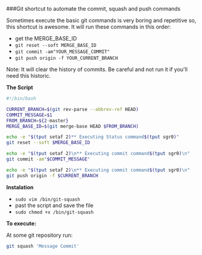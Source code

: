 ###Git shortcut to automate the commit, squash and push commands

Sometimes execute the basic git commands is very boring and repetitive so, this shortcut is awesome. It will run these commands in this order:

- get the MERGE_BASE_ID
- `git reset --soft MERGE_BASE_ID`
- `git commit -am"YOUR_MESSAGE_COMMIT"`
- `git push origin -f YOUR_CURRENT_BRANCH`

Note: It will clear the history of commits. Be careful and not run it if you'll need this historic.

**The Script**

```bash
#!/bin/bash

CURRENT_BRANCH=$(git rev-parse --abbrev-ref HEAD)
COMMIT_MESSAGE=$1
FROM_BRANCH=${2-master}
MERGE_BASE_ID=$(git merge-base HEAD $FROM_BRANCH)

echo -e "$(tput setaf 2)** Executing Status command$(tput sgr0)"
git reset --soft $MERGE_BASE_ID

echo -e "$(tput setaf 2)\n** Executing commit command$(tput sgr0)\n"
git commit -am"$COMMIT_MESSAGE"

echo -e "$(tput setaf 2)\n** Executing commit command$(tput sgr0)\n"
git push origin -f $CURRENT_BRANCH
```

**Instalation**

- `sudo vim /bin/git-squash`
- past the script and save the file
- `sudo chmod +x /bin/git-squash`

**To execute:**

At some git repository run:

```bash
git squash 'Message Commit'
```